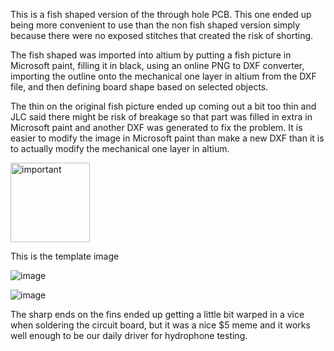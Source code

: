 This is a fish shaped version of the through hole PCB. This one ended up being more convenient to use than the non fish shaped version simply because there were no exposed stitches that created the risk of shorting.

The fish shaped was imported into altium by putting a fish picture in Microsoft paint, filling it in black, using an online PNG to DXF converter, importing the outline onto the mechanical one layer in altium from the DXF file, and then defining board shape based on selected objects.

The thin on the original fish picture ended up coming out a bit too thin and JLC said there might be risk of breakage so that part was filled in extra in Microsoft paint and another DXF was generated to fix the problem. It is easier to modify the image in Microsoft paint than make a new DXF than it is to actually modify the mechanical one layer in altium.

<img width="127" alt="important" src="https://github.com/PetervandenDoel/soundLocalizationHardware/assets/73015873/2b6700b5-c609-4f4a-a5c6-196dde4b8647">

This is the template image

![image](https://github.com/PetervandenDoel/soundLocalizationHardware/assets/73015873/1822b4ae-5b1a-4781-a0a4-3dc5ded36800)

![image](https://github.com/PetervandenDoel/soundLocalizationHardware/assets/73015873/4c22c0cd-15a0-408c-9037-8a00adca1eb7)

The sharp ends on the fins ended up getting a little bit warped in a vice when soldering the circuit board, but it was a nice $5 meme and it works well enough to be our daily driver for hydrophone testing.

